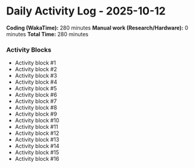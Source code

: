 # Daily Activity Log - 2025-10-12

**Coding (WakaTime):** 280 minutes
**Manual work (Research/Hardware):** 0 minutes
**Total Time:** 280 minutes

### Activity Blocks
- Activity block #1
- Activity block #2
- Activity block #3
- Activity block #4
- Activity block #5
- Activity block #6
- Activity block #7
- Activity block #8
- Activity block #9
- Activity block #10
- Activity block #11
- Activity block #12
- Activity block #13
- Activity block #14
- Activity block #15
- Activity block #16
